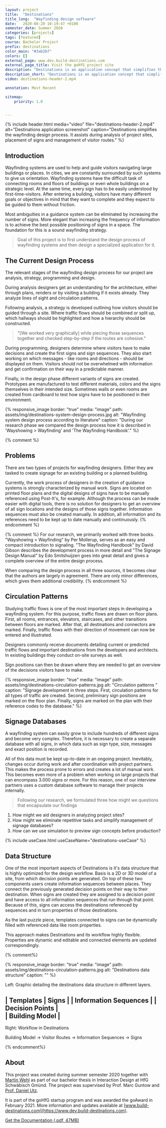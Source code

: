 ```yaml
---
layout: project
title:  "Destinations"
title_long:  "Wayfinding design software"
date:   2020-08-20 10:19:47 +0100
semester_date: Summer 2020
categories: [projects]
tags: [featured]
course: Bachelor Project
prefix: destinations
color_main: "#3ab2b7"
colors: []
external_page: www.dev.build-destinations.com
external_page_title: Visit the goHfG project site
description: "Destinations is an application concept that simplifies the design process of wayfinding systems. Users can view a digital representation of a project site, visually plan visitor routes, sign placements and messages."
description_short: "Destinations is an application concept that simplifies the design process of wayfinding systems."
video: destinations-header-2.mp4

annotation: Most Recent

sitemap:
    priority: 1.0


--- 
```


{% include header.html 
    media="video"
    file="destinations-header-2.mp4" 
    alt="Destinations application screenshot" 
    caption="Destinations simplifies the wayfinding design process. It assists during analysis of project sites, placement of signs and management of visitor routes." %}

## Introduction

Wayfinding systems are used to help and guide visitors navigating large buildings or places. In cities, we are constantly surrounded by such systems to give us orientation. Wayfinding systems have the difficult task of connecting rooms and floors of buildings or even whole buildings on a strategic level. At the same time, every sign has to be easily understood by first-time-visitors. After entering a building, visitors have many different goals or objectives in mind that they want to complete and they expect to be guided to them without friction. 

Most ambiguities in a guidance system can be eliminated by increasing the number of signs. More elegant than increasing the frequency of information is to achieve the best possible positioning of signs in a space. The foundation for this is a sound wayfinding strategy. 

> Goal of this project is to first understand the design process of wayfinding systems and then design a specialized application for it.

## The Current Design Process

The relevant stages of the wayfinding design process for our project are analysis, strategy, programming and design. 

During analysis designers get an understanding for the architecture, either through plans, renders or by visiting a building if it exists already. They analyze lines of sight and circulation patterns. 

Following analysis, a strategy is developed outlining how visitors should be guided through a site. Where traffic flows should be combined or split up, which hallways should be highlighted and how a hierarchy should be constructed. 

> "[We worked very graphically] while piecing those sequences together and checked step-by-step if the routes are cohesive."
 
During programming, designers determine where visitors have to make decisions and create the first signs and sign sequences. They also start working on which messages - like rooms and directions - should be displayed on them. Visitors should not be overwhelmed with information and get confirmation on their way in a predictable manner. 

Finally, in the design phase different variants of signs are created. Prototypes are manufactured to test different materials, colors and the signs themselves in their intended size. Sometimes walls or even rooms are created from cardboard to test how signs have to be positioned in their environment.

{% responsive_image 
    border: "true"
    media: "image"
    path: assets/img/destinations-system-design-process.jpg
    alt: "Wayfinding system design process according to literature" 
    caption: "During our research phase we compared the design process how it is described in 'Wayshowing > Wayfinding' and 'The Wayfinding Handbook'." %}

{% comment %}

## Problems

There are two types of projects for wayfinding designers. Either they are tasked to create signage for an existing building or a planned building. 

Currently, the work process of designers in the creation of guidance systems is strongly characterized by manual work. Signs are located on printed floor plans and the digital designs of signs have to be manually referenced using Post-It's, for example. Although the process can be made easier with digital tools, there is no solution for designers to get an overview of all sign locations and the designs of those signs together. Information sequences must also be created manually. In addition, all information and its references need to be kept up to date manually and continuously. 
{% endcomment %}

{% comment %}
For our research, we primarily worked with three books. "Wayshowing > Wayfinding" by Per Mollerup, serves as an easy and compact introduction to signaling. "The Wayfinding Handbook" by David Gibson describes the development process in more detail and "The Signage Design Manual" by Edo Smitshuijzen goes into great detail and gives a complete overview of the entire design process. 

When comparing the design process in all three sources, it becomes clear that the authors are largely in agreement. There are only minor differences, which gives them additional credibility. 
{% endcomment %}


## Circulation Patterns

Studying traffic flows is one of the most important steps in developing a wayfinding system. For this purpose, traffic flows are drawn on floor plans. First, all rooms, entrances, elevators, staircases, and other transitions between floors are marked. After that, all destinations and connectors are marked. Finally, traffic flows with their direction of movement can now be entered and illustrated. 

Designers commonly receive documents detailing current or predicted traffic flows and important destinations from the developers and architects. In existing buildings they conduct on-site surveys as well.

Sign positions can then be drawn where they are needed to get an overview of the decisions visitors have to make.

{% responsive_image 
    border: "true"
    media: "image"
    path: assets/img/destinations-circulation-patterns.jpg
    alt: "Circulation patterns " 
    caption: "Signage development in three steps. First, circulation patterns for all types of traffic are created. Second, preliminary sign positions are marked on the floor plan. Finally, signs are marked on the plan with their reference codes to the database." %}

## Signage Databases

A wayfinding system can easily grow to include hundreds of different signs and become very complex. Therefore, it is necessary to create a separate database with all signs, in which data such as sign type, size, messages and exact position is recorded. 

All of this data must be kept up-to-date in an ongoing project. Inevitably, changes occur during work and after coordination with project partners. This makes the process prone to errors and creates a lot of manual work. This becomes even more of a problem when working on large projects that can encompass 3.000 signs or more. For this reason, one of our interview partners uses a custom database software to manage their projects internally. 


> Following our research, we formulated three how might we questions that encapsulate our findings

1. How might we aid designers in analyzing project sites?
2. How might we eliminate repetitive tasks and simplify management of signage databases?
3. How can we use simulation to preview sign concepts before production?



{% include useCase.html useCaseName="destinations-useCase" %}

## Data Structure

One of the most important aspects of Destinations is it's data structure that is highly optimized for the design workflow. Basis is a 2D or 3D model of a site, from which decision points are generated. On top of these two components users create information sequences between places. They connect the previously generated decision points on their way to their destination. When signs are created they are assigned to a decision point and have access to all information sequences that run through that point. Because of this, signs can access the destinations referenced by sequences and in turn properties of those destinations. 

As the last puzzle piece, templates connected to signs can be dynamically filled with referenced data like room properties.

This approach makes Destinations and its workflow highly flexible. Properties are dynamic and editable and connected elements are updated correspondingly. 

{% comment%}

{% responsive_image 
    border: "true"
    media: "image"
    path: assets/img/destinations-circulation-patterns.jpg
    alt: "Destinations data structure" 
    caption: "" %}


Left: Graphic detailing the destinations data structure in different layers. 

|  Templates
|  Signs                   |
|  Information Sequences   |
|  Decision Points         |  
|  Building Model          |
----------------------
Right: Workflow in Destinations

Building Model -> Visitor Routes -> Information Sequences -> Signs 

{% endcomment%}



## About
This project was created during summer semester 2020 together with [Martin Wehl](http://www.martinwehl.de) as part of our bachelor thesis in Interaction Design at HfG Schwäbisch Gmünd. The project was supervised by Prof. Marc Guntow and [ Prof. Daniel Utz](http://www.danielutz.de). 

It is part of the goHfG startup program and was awarded the goAward in February 2021. More information and updates available at [www.build-destinations.com](https://www.dev.build-destinations.com).

[Get the Documentation (.pdf, 47MB)][Doc]

[Doc]: /assets/docs/Dokumentation_MartinWehl_KaiMagnusMueller.pdf
